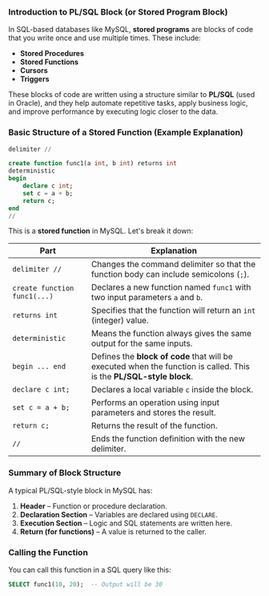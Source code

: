
### **Introduction to PL/SQL Block (or Stored Program Block)**

In SQL-based databases like MySQL, **stored programs** are blocks of code that you write once and use multiple times. These include:

* **Stored Procedures**
* **Stored Functions**
* **Cursors**
* **Triggers**

These blocks of code are written using a structure similar to **PL/SQL** (used in Oracle), and they help automate repetitive tasks, apply business logic, and improve performance by executing logic closer to the data.

### **Basic Structure of a Stored Function (Example Explanation)**

```sql
delimiter //

create function func1(a int, b int) returns int
deterministic
begin
    declare c int;
    set c = a + b;
    return c;
end
//
```

This is a **stored function** in MySQL. Let's break it down:

| Part                         | Explanation                                                                                                          |
| ---------------------------- | -------------------------------------------------------------------------------------------------------------------- |
| `delimiter //`               | Changes the command delimiter so that the function body can include semicolons (`;`).                                |
| `create function func1(...)` | Declares a new function named `func1` with two input parameters `a` and `b`.                                         |
| `returns int`                | Specifies that the function will return an `int` (integer) value.                                                    |
| `deterministic`              | Means the function always gives the same output for the same inputs.                                                 |
| `begin ... end`              | Defines the **block of code** that will be executed when the function is called. This is the **PL/SQL-style block**. |
| `declare c int;`             | Declares a local variable `c` inside the block.                                                                      |
| `set c = a + b;`             | Performs an operation using input parameters and stores the result.                                                  |
| `return c;`                  | Returns the result of the function.                                                                                  |
| `//`                         | Ends the function definition with the new delimiter.                                                                 |

### **Summary of Block Structure**

A typical PL/SQL-style block in MySQL has:

1. **Header** – Function or procedure declaration.
2. **Declaration Section** – Variables are declared using `DECLARE`.
3. **Execution Section** – Logic and SQL statements are written here.
4. **Return (for functions)** – A value is returned to the caller.

### **Calling the Function**

You can call this function in a SQL query like this:

```sql
SELECT func1(10, 20);  -- Output will be 30
```

